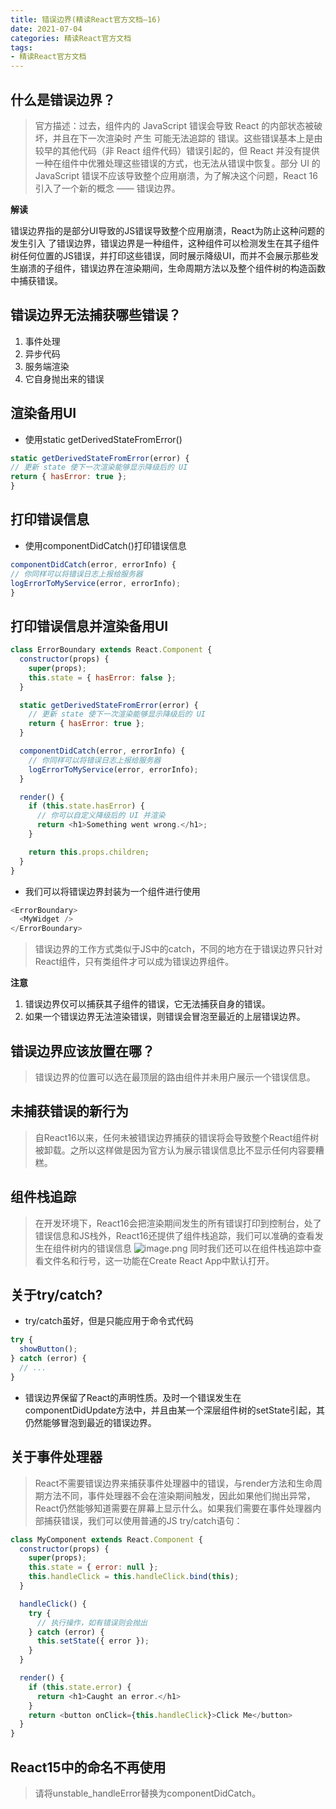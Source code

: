 ```yaml
---
title: 错误边界(精读React官方文档—16)
date: 2021-07-04
categories: 精读React官方文档
tags: 
- 精读React官方文档
---
```

## 什么是错误边界？
>官方描述：过去，组件内的 JavaScript 错误会导致 React 的内部状态被破坏，并且在下一次渲染时 产生 可能无法追踪的 错误。这些错误基本上是由较早的其他代码（非 React 组件代码）错误引起的，但 React 并没有提供一种在组件中优雅处理这些错误的方式，也无法从错误中恢复。部分 UI 的 JavaScript 错误不应该导致整个应用崩溃，为了解决这个问题，React 16 引入了一个新的概念 —— 错误边界。

**解读**

错误边界指的是部分UI导致的JS错误导致整个应用崩溃，React为防止这种问题的发生引入 了错误边界，错误边界是一种组件，这种组件可以检测发生在其子组件树任何位置的JS错误，并打印这些错误，同时展示降级UI，而并不会展示那些发生崩溃的子组件，错误边界在渲染期间，生命周期方法以及整个组件树的构造函数中捕获错误。

## 错误边界无法捕获哪些错误？
1. 事件处理
2. 异步代码
3. 服务端渲染
4. 它自身抛出来的错误

## 渲染备用UI
* 使用static getDerivedStateFromError()
```js
static getDerivedStateFromError(error) {
// 更新 state 使下一次渲染能够显示降级后的 UI
return { hasError: true };
}
```
## 打印错误信息
* 使用componentDidCatch()打印错误信息
```js
componentDidCatch(error, errorInfo) {
// 你同样可以将错误日志上报给服务器
logErrorToMyService(error, errorInfo);
}
```

## 打印错误信息并渲染备用UI
```js
class ErrorBoundary extends React.Component {
  constructor(props) {
    super(props);
    this.state = { hasError: false };
  }

  static getDerivedStateFromError(error) {
    // 更新 state 使下一次渲染能够显示降级后的 UI
    return { hasError: true };
  }

  componentDidCatch(error, errorInfo) {
    // 你同样可以将错误日志上报给服务器
    logErrorToMyService(error, errorInfo);
  }

  render() {
    if (this.state.hasError) {
      // 你可以自定义降级后的 UI 并渲染
      return <h1>Something went wrong.</h1>;
    }

    return this.props.children; 
  }
}
```
* 我们可以将错误边界封装为一个组件进行使用
```js
<ErrorBoundary>
  <MyWidget />
</ErrorBoundary>
```
>错误边界的工作方式类似于JS中的catch，不同的地方在于错误边界只针对React组件，只有类组件才可以成为错误边界组件。

**注意**

1. 错误边界仅可以捕获其子组件的错误，它无法捕获自身的错误。
2. 如果一个错误边界无法渲染错误，则错误会冒泡至最近的上层错误边界。

## 错误边界应该放置在哪？
>错误边界的位置可以选在最顶层的路由组件并未用户展示一个错误信息。

## 未捕获错误的新行为
>自React16以来，任何未被错误边界捕获的错误将会导致整个React组件树被卸载。之所以这样做是因为官方认为展示错误信息比不显示任何内容要糟糕。

## 组件栈追踪
>在开发环境下，React16会把渲染期间发生的所有错误打印到控制台，处了错误信息和JS栈外，React16还提供了组件栈追踪，我们可以准确的查看发生在组件树内的错误信息
![image.png](https://img-blog.csdnimg.cn/img_convert/57023041fd788a130b009febdfb3a24f.png)
同时我们还可以在组件栈追踪中查看文件名和行号，这一功能在Create React App中默认打开。

## 关于try/catch?
* try/catch虽好，但是只能应用于命令式代码
```js
try {
  showButton();
} catch (error) {
  // ...
}
```
* 错误边界保留了React的声明性质。及时一个错误发生在componentDidUpdate方法中，并且由某一个深层组件树的setState引起，其仍然能够冒泡到最近的错误边界。

## 关于事件处理器
>React不需要错误边界来捕获事件处理器中的错误，与render方法和生命周期方法不同，事件处理器不会在渲染期间触发，因此如果他们抛出异常，React仍然能够知道需要在屏幕上显示什么。如果我们需要在事件处理器内部捕获错误，我们可以使用普通的JS try/catch语句：
```js
class MyComponent extends React.Component {
  constructor(props) {
    super(props);
    this.state = { error: null };
    this.handleClick = this.handleClick.bind(this);
  }

  handleClick() {
    try {
      // 执行操作，如有错误则会抛出
    } catch (error) {
      this.setState({ error });
    }
  }

  render() {
    if (this.state.error) {
      return <h1>Caught an error.</h1>
    }
    return <button onClick={this.handleClick}>Click Me</button>
  }
}
```
## React15中的命名不再使用
>请将unstable_handleError替换为componentDidCatch。

